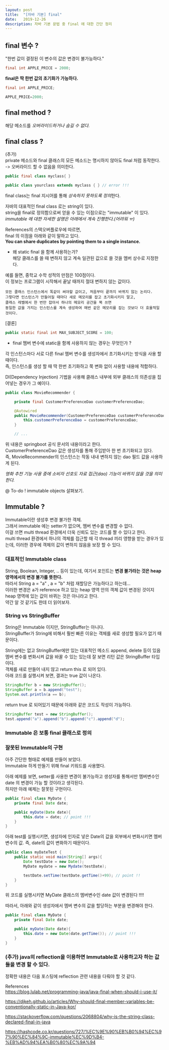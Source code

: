 ```yaml
---
layout: post
title:  "[자바 기본] final"
date:   2019-12-26
description: 자바 기본 문법 중 final 에 대한 간단 정리
---
```



## final 변수 ?
"한번 값이 결정된 이 변수의 값은 변경이 불가능하다."
~~~ java
final int APPLE_PRICE = 2000;
~~~

**final은 딱 한번 값의 초기화가 가능하다.**
~~~ java
final int APPLE_PRICE;

APPLE_PRICE=2000;
~~~

## final method ?  
해당 메소드를 *오버라이드하거나 숨길 수 없다.*  

## final class ?  

(추가)  
private 메소드와 final 클래스의 모든 메소드는 명시하지 않아도 final 처럼 동작한다.  
-> 오버라이드 할 수 없음을 의미한다.  

~~~ java
public final class myclass{ }

public class yourclass extends myclass { } // error !!!
~~~

final class는 final 지시어를 통해 *상속하지 못하도록 정의*한다.

자바의 대표적인 final class 로는 string이 있다.  
string을 final로 정의함으로써 얻을 수 있는 이점으로는 "immutable" 이 있다.  
*immutable 에 대한 자세한 설명은 아래에서 계속 진행한다.(어려워 ㅠ)*   

References의 스택오버플로우에 따르면,  
final 의 이점을 아래와 같이 말하고 있다.  
**You can share duplicates by pointing them to a single instance.**  

* 왜 static final 을 함께 사용하는가?  
해당 클래스를 쓸 때 변하지 않고 계속 일관된 값으로 쓸 것을 멤버 상수로 지정한다.  

예를 들면, 중학교 수학 성적의 만점은 100점이다.  
이 정보는 프로그램이 시작해서 끝날 때까지 절대 변하지 않는 값이다.  

~~~
모든 클래스 인스턴스에서 똑같이 써야할 값이고, 처음부터 끝까지 바뀌지 않는 논리다.  
그렇다면 인스턴스가 만들어질 때마다 새로 메모리를 잡고 초기화시키지 말고,  
클래스 레벨에서 한 번만 잡아서 하나의 메모리 공간을 쭉 쓰면  
동일한 값을 가지는 인스턴스를 계속 생성하여 매번 같은 메모리를 잡는 것보다 더 효율적일 것이다.  
~~~

[결론]  
~~~ java
public static final int MAX_SUBJECT_SCORE = 100;
~~~

* final 멤버 변수에 static을 함께 사용하지 않는 경우는 무엇인가 ?  

각 인스턴스마다 서로 다른 final 멤버 변수를 생성자에서 초기화시키는 방식을 사용 할 때이다.  
즉, 인스턴스를 생성 할 때 딱 한번 초기화하고 쭉 변화 없이 사용할 내용에 적합하다.  

DI(Dependency Injection) 기법을 사용해 클래스 내부에 외부 클래스의 의존성을 집어넣는 경우가 그 예이다.  

~~~ java
public class MovieRecommender {

    private final CustomerPreferenceDao customerPreferenceDao;

    @Autowired
    public MovieRecommender(CustomerPreferenceDao customerPreferenceDao) {
        this.customerPreferenceDao = customerPreferenceDao;
    }

    // ...
~~~

위 내용은 springboot 공식 문서의 내용이라고 한다.  
CustomerPreferenceDao 값은 생성자를 통해 주입받아 한 번 초기화되고 있다.  
즉, MovieRecommender의 인스턴스는 작동 내내 변하지 않는 dao 필드 값을 사용하게 된다.  

*영화 추천 기능 사용 중에 소비자 선호도 자료 접근(dao) 기능이 바뀌지 않을 것을 의미한다.*  





@ To-do ! immutable objects 살펴보기.  


## Immutable ?  
Immutable이란 생성후 변경 불가한 객체.  
그래서 immutable 에는 setter가 없으며, 멤버 변수를 변경할 수 없다.  
이걸 쓰면 multi thread 환경에서 더욱 신뢰도 있는 코드를 짤 수 있다고 한다.  
multi thread 환경에서 하나의 객체를 접근할 때 각 thread 끼리 영향을 받는 경우가 있는데, 이러한 경우에 객체의 값이 변하지 않음을 보장 할 수 있다.  

### 대표적인 Immutable class  
String, Boolean, Integer, .. 등이 있는데, 여기서 포인트는 **변경 불가라는 것은 heap 영역에서의 변경 불가를 뜻한다.**  
따라서 String a = "a" , a = "b" 처럼 재할당은 가능하다고 하는데...  
이러한 변경은 a가 reference 하고 있는 heap 영역 안의 객체 값이 변경된 것이지 heap 영역에 있는 값이 바뀌는 것은 아니라고 한다.  
약간 알 것 같기도 한데 더 읽어보자.  

### String vs StringBuffer
 String은 Immutable 이지만, StringBuffer는 아니다.  
 StringBuffer가 String에 비해서 훨씬 빠른 이유는 객체를 새로 생성할 필요가 없기 때문이다.  

String에는 없고 StringBuffer에만 있는 대표적인 메소드 append, delete 등이 있음  
멤버 변수를 변화시켜 값을 바꿀 수 있는 있는데 잘 보면 리턴 값은 StringBuffer 타입이다.  
객체를 새로 만들어 내지 않고 return this 로 되어 있다.  
아래 코드를 실행시켜 보면, 결과는 true 값이 나온다.  

~~~ java
StringBuffer b = new StringBuffer();
StringBuffer a = b.append("test");
System.out.println(a == b);
~~~

return true 로 되어있기 때문에 아래와 같은 코드도 작성이 가능하다.  

~~~ java
StringBuffer test = new StringBuffer();
test.append("a").append("b").append("c").append("d");
~~~

### Immutable 은 보통 final 클래스로 정의  

### 잘못된 Immutable의 구현  

아주 간단한 형태로 예제를 만들어 보았다.  
Immutable 하게 만들기 위해 final 키워드를 사용했다.  

아래 예제를 보면, setter를 사용한 변경이 불가능하고 생성자를 통해서만 멤버변수인 date 의 변경이 가능 할 것이라고 생각된다.  
하지만 아래 예제는 잘못된 구현이다.  

~~~ java
public final class MyDate {
    private final Date date;

    public myDate(Date date){
        this.date = date; // point !!! 
    }
}
~~~

아래 test를 실행시키면, 생성자에 인자로 넣은 Date의 값을 외부에서 변화시키면 멤버 변수의 값. 즉, date의 값이 변화하기 때문이다.  

~~~ java
public class myDateTest {
    public static void main(String[] args){
        Date testDate = new Date();
        MyDate mydate = new Mydate(testDate);

        testDate.setTime(testDate.getTime()+99); // point !!
    }
}
~~~

위 코드를 실행시키면 MyDate 클래스의 멤버변수인 date 값이 변경된다 !!!!  

따라서, 아래와 같이 생성자에서 멤버 변수의 값을 할당하는 부분을 변경해야 한다.  

~~~ java
public final class MyDate {
    private final Date date;

    public myDate(Date date){
        this.date = new Date(date.getTime()); // point !!! 
    }
}
~~~

### (추가) java의 reflection을 이용하면 Immutable로 사용하고자 하는 값들을 변경 할 수 있다.  

정확한 내용은 다음 포스팅에 reflection 관련 내용을 다뤄야 할 것 같다.  


References  
https://blog.lulab.net/programming-java/java-final-when-should-i-use-it/  

https://djkeh.github.io/articles/Why-should-final-member-variables-be-conventionally-static-in-Java-kor/

https://stackoverflow.com/questions/2068804/why-is-the-string-class-declared-final-in-java  

https://hashcode.co.kr/questions/727/%EC%9E%90%EB%B0%94%EC%97%90%EC%84%9C-immutable%EC%9D%B4-%EB%AD%94%EA%B0%80%EC%9A%94  
